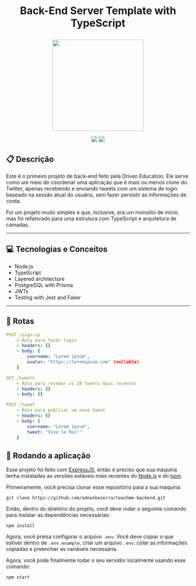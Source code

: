 # <p align = "center"> Back-End Server Template with TypeScript </p>

<p align="center">
   <img src="https://notion-emojis.s3-us-west-2.amazonaws.com/prod/svg-twitter/1f424.svg" width="250px"/>
</p>

<p align = "center">
   <img src="https://img.shields.io/badge/author-adnanbezerra-4dae71?style=flat-square" />
   <img src="https://img.shields.io/github/languages/count/adnanbezerra/backend-typescript?color=4dae71&style=flat-square" />
</p>


##  :clipboard: Descrição

Este é o primeiro projeto de back-end feito pela Driven Education. Ele serve como um meio de coordenar uma aplicação que é mais ou menos clone do Twitter, apenas recebendo e enviando tweets com um sistema de login baseado na sessão atual do usuário, sem fazer persistir as informações de conta.

Foi um projeto muito simples e que, inclusive, era um monolito de início, mas foi refatorado para uma estrutura com TypeScript e arquitetura de camadas.

***

## :computer:	 Tecnologias e Conceitos

- Node.js
- TypeScript
- Layered architecture
- PostgreSQL with Prisma
- JWTs
- Testing with Jest and Faker

***

## :rocket: Rotas

```yml
POST /sign-up
    - Rota para fazer login
    - headers: {}
    - body: {
        username: "Lorem ipsum",
        avatar: "https://loremipsum.com" (nullable)
    }
```

```yml
GET /tweets
    - Rota para receber os 10 tweets mais recentes
    - headers: {}
    - body: {}
```

```yml
POST /tweet
    - Rota para publicar um novo tweet
    - headers: {}
    - body: {
        username: "Lorem ipsum",
        tweet: "Vive le Roi!"
    }
```

## 🏁 Rodando a aplicação

Esse projeto foi feito com [ExpressJS](https://github.com/expressjs/express), então é preciso que sua máquina tenha instaladas as versões estáveis mais recentes do [Node.js](https://nodejs.org/en/download/) e do [npm](https://www.npmjs.com/).

Primeiramente, você precisa clonar esse repositório para a sua máquina:

```
git clone https://github.com/adnanbezerra/teachme-backend.git
```

Então, dentro do diretório do projeto, você deve rodar o seguinte comando para instalar as dependências necessárias:

```
npm install
```

Agora, você preisa configurar o arquivo `.env`. Você deve copiar o que estiver dentro de `.env.example`, criar um arquivo `.env`, colar as informações copiadas e preencher as variáveis necessária.

Agora, você pode finalmente rodar o seu servidor localmente usando esse comando:
```
npm start
```